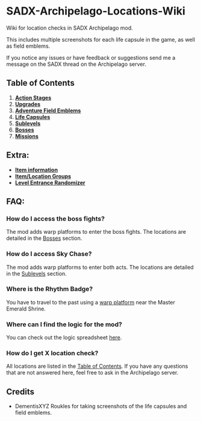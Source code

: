 # SADX-Archipelago-Locations-Wiki

Wiki for location checks in SADX Archipelago mod.

This includes multiple screenshots for each life capsule in the game, as well as field emblems.

If you notice any issues or have feedback or suggestions send me a message on the SADX thread on the Archipelago server.

## Table of Contents

1. [**Action Stages**](./ActionStages.md)
2. [**Upgrades**](./Upgrades.md)
3. [**Adventure Field Emblems**](./Field%20Emblems/Field%20Emblems.md)
4. [**Life Capsules**](./LifeCapsules.md)
5. [**Sublevels**](./Sublevels.md)
6. [**Bosses**](./Bosses.md)
7. [**Missions**](./Missions.md)

## Extra:

- [**Item information**](./Items.md)
- [**Item/Location Groups**](./Groups.md)
- [**Level Entrance Randomizer**](./LevelEntranceRandomizer.md)

## FAQ:

### How do I access the boss fights?

The mod adds warp platforms to enter the boss fights. The locations are detailed in the [Bosses](./Bosses.md) section.

### How do I access Sky Chase?

The mod adds warp platforms to enter both acts. The locations are detailed in the [Sublevels](./Sublevels.md) section.

### Where is the Rhythm Badge?

You have to travel to the past using a [warp platform](./Upgrades.md#tails-rhythm-badge) near the Master Emerald Shrine.

### Where can I find the logic for the mod?

You can check out the logic
spreadsheet [here](https://docs.google.com/spreadsheets/d/1CfBZ_pLGm3YTWwEwBLbk67e4iSrOE5vbcu0UkFej0pY/edit?usp=sharing).

### How do I get X location check?

All locations are listed in the [Table of Contents](#table-of-contents).
If you have any questions that are not answered here, feel free to ask in the Archipelago server.

## Credits

- DementisXYZ Roukles for taking screenshots of the life capsules and field emblems.
